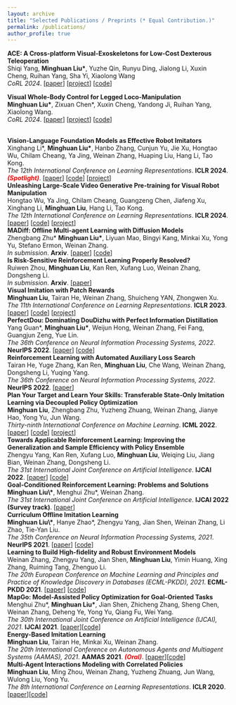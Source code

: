```yaml
---
layout: archive
title: "Selected Publications / Preprints (* Equal Contribution.)"
permalink: /publications/
author_profile: true
---
```


<b>ACE: A Cross-platform Visual-Exoskeletons for Low-Cost Dexterous Teleoperation</b> <br>
Shiqi Yang, <b>Minghuan Liu\*</b>, Yuzhe Qin, Runyu Ding, Jialong Li, Xuxin Cheng, Ruihan Yang, Sha Yi, Xiaolong Wang<br>
<i>CoRL 2024</i>.  [<a href="https://arxiv.org/abs/2408.11805">paper</a>] [<a href="https://ace-teleop.github.io/">project</a>] [<a href="https://github.com/ACETeleop/ACETeleop">code</a>]
<br>

<b>Visual Whole-Body Control for Legged Loco-Manipulation</b> <br>
<b>Minghuan Liu\*</b>, Zixuan Chen*, Xuxin Cheng, Yandong Ji, Ruihan Yang, Xiaolong Wang.<br>
<i>CoRL 2024</i>.  [<a href="https://arxiv.org/abs/2403.16967">paper</a>] [<a href="https://wholebody-b1.github.io/">project</a>] [<a href="https://github.com/Ericonaldo/visual_wholebody">code</a>]

<br>
<b>Vision-Language Foundation Models as Effective Robot Imitators</b> <br> 
Xinghang Li*, <b>Minghuan Liu*</b>, Hanbo Zhang, Cunjun Yu, Jie Xu, Hongtao Wu, Chilam Cheang, Ya Jing, Weinan Zhang, Huaping Liu, Hang Li, Tao Kong. <br> 
<i>The 12th International Conference on Learning Representations</i>. <b>ICLR 2024</b>. <font color="red"><em><strong>(Spotlight)</strong></em></font>.  [<a href="https://arxiv.org/abs/2311.01378">paper</a>] [<a href="https://github.com/RoboFlamingo/RoboFlamingo">code</a>] [<a href="https://roboflamingo.github.io/">project</a>]

<br>
<b>Unleashing Large-Scale Video Generative Pre-training for Visual Robot Manipulation</b> <br> 
Hongtao Wu, Ya Jing, Chilam Cheang, Guangzeng Chen, Jiafeng Xu, Xinghang Li, <b>Minghuan Liu</b>, Hang Li, Tao Kong. <br> 
<i>The 12th International Conference on Learning Representations</i>. <b>ICLR 2024</b>. [<a href="https://arxiv.org/abs/2312.13139">paper</a>] [<a href="https://github.com/GR1-Manipulation/GR-1">code</a>] [<a href="https://gr1-manipulation.github.io/">project</a>]

<br>
<b>MADiff: Offline Multi-agent Learning with Diffusion Models</b> <br> 
Zhengbang Zhu* <b>Minghuan Liu*</b>, Liyuan Mao, Bingyi Kang, Minkai Xu, Yong Yu, Stefano Ermon, Weinan Zhang. <br> 
<i>In submission</i>. <b>Arxiv</b>. [<a href="https://arxiv.org/abs/2305.17330">paper</a>] [<a href="https://github.com/zbzhu99/madiff">code</a>] 

<br>
<b>Is Risk-Sensitive Reinforcement Learning Properly Resolved?</b> <br>
Ruiwen Zhou, <b>Minghuan Liu</b>, Kan Ren, Xufang Luo, Weinan Zhang, Dongsheng Li. <br>
<i>In submission</i>. <b>Arxiv</b>. [<a href="https://arxiv.org/abs/2307.00547">paper</a>]

<br> 
<b>Visual Imitation with Patch Rewards</b> <br> 
<b>Minghuan Liu</b>, Tairan He, Weinan Zhang, Shuicheng YAN, Zhongwen Xu. <br> 
<i>The 11th International Conference on Learning Representations</i>. <b>ICLR 2023</b>. [<a href="https://openreview.net/forum?id=OnM3R47KIiU">paper</a>] [<a href="[https://github.com/apexrl/CoDAIL](https://github.com/sail-sg/PatchAIL)">code</a>] [<a href="https://sites.google.com/view/patchail/">project</a>]


<br>
<b>	PerfectDou: Dominating DouDizhu with Perfect Information Distillation </b> <br>
Yang Guan*, <b>Minghuan Liu*</b>, Weijun Hong, Weinan Zhang, Fei Fang, Guangjun Zeng, Yue Lin.<br>
<i>The 36th Conference on Neural Information Processing Systems, 2022</i>. <b>NeurIPS 2022</b>. [<a href="https://arxiv.org/abs/2203.16406">paper</a>] [<a href="https://github.com/microsoft/autorl-research/tree/main/a2ls">code</a>]

<br>
<b>	Reinforcement Learning with Automated Auxiliary Loss Search </b> <br>
Tairan He, Yuge Zhang, Kan Ren, <b>Minghuan Liu</b>, Che Wang, Weinan Zhang, Dongsheng Li, Yuqing Yang.<br>
<i>The 36th Conference on Neural Information Processing Systems, 2022</i>. <b>NeurIPS 2022</b>. [<a href="http://arxiv.org/abs/2210.06041">paper</a>]

<br>
<b>	Plan Your Target and Learn Your Skills: Transferable State-Only Imitation Learning via Decoupled Policy Optimization </b> <br>
<b>Minghuan Liu</b>, Zhengbang Zhu, Yuzheng Zhuang, Weinan Zhang, Jianye Hao, Yong Yu, Jun Wang.<br> 
<i>Thirty-ninth International Conference on Machine Learning</i>. <b>ICML 2022</b>. [<a href="https://arxiv.org/abs/2203.02214">paper</a>] [<a href="https://github.com/apexrl/DePO">code</a>] [<a href="https://decoupled-policy-optimization.github.io/">project</a>]

<br>
<b>	Towards Applicable Reinforcement Learning: Improving the Generalization and Sample Efficiency with Policy Ensemble </b> <br>
Zhengyu Yang, Kan Ren, Xufang Luo, <b>Minghuan Liu</b>, Weiqing Liu, Jiang Bian, Weinan Zhang, Dongsheng Li.<br> 
<i>The 31st International Joint Conference on Artificial Intelligence</i>. <b>IJCAI 2022</b>. [<a href="https://arxiv.org/abs/2205.09284">paper</a>] [<a href="https://seqml.github.io/eppo">code</a>]

<br>
<b>	Goal-Conditioned Reinforcement Learning: Problems and Solutions </b> <br>
<b>Minghuan Liu\*</b>, Menghui Zhu*, Weinan Zhang.<br> 
<i>The 31st International Joint Conference on Artificial Intelligence</i>. <b>IJCAI 2022 (Survey track)</b>. [<a href="https://arxiv.org/abs/2201.08299">paper</a>]

<br>
<b>	Curriculum Offline Imitation Learning </b> <br>
<b>Minghuan Liu\*</b>, Hanye Zhao*, Zhengyu Yang, Jian Shen, Weinan Zhang, Li Zhao, Tie-Yan Liu.<br> 
<i>The 35th Conference on Neural Information Processing Systems, 2021</i>. <b>NeurIPS 2021</b>. [<a href="https://arxiv.org/abs/2111.02056">paper</a>] [<a href="https://github.com/apexrl/coil">code</a>]

<br>
<b>	Learning to Build High-fidelity and Robust Environment Models </b> <br>
Weinan Zhang, Zhengyu Yang, Jian Shen, <b>Minghuan Liu</b>, Yimin Huang, Xing Zhang, Ruiming Tang, Zhenguo Li.<br> 
<i>The 20th European Conference on Machine Learning and Principles and Practice of Knowledge Discovery in Databases (ECML-PKDD), 2021</i>. <b>ECML-PKDD 2021</b>. [<a href="https://2021.ecmlpkdd.org/wp-content/uploads/2021/07/sub_46.pdf">paper</a>] [<a href="https://github.com/apexrl/RL2S">code</a>]

<br>
<b>MapGo: Model-Assisted Policy Optimization for Goal-Oriented Tasks</b> <br>
Menghui Zhu*, <b>Minghuan Liu*</b>, Jian Shen, Zhicheng Zhang, Sheng Chen, Weinan Zhang, Deheng Ye, Yong Yu, Qiang Fu, Wei Yang.<br> 
<i>The 30th International Joint Conference on Artificial Intelligence (IJCAI), 2021</i>. <b>IJCAI 2021</b>. [<a href="https://arxiv.org/abs/2105.06350">paper</a>][<a href="https://github.com/apexrl/MapGo">code</a>]

<br>
<b>Energy-Based Imitation Learning</b> <br> 
<b>Minghuan Liu</b>, Tairan He, Minkai Xu, Weinan Zhang. <br> 
<i>The 20th International Conference on Autonomous Agents and Multiagent Systems (AAMAS), 2021</i>. <b>AAMAS 2021</b>. <font color="red"><em><strong>(Oral)</strong></em></font>. [<a href="https://arxiv.org/abs/2004.09395">paper</a>][<a href="https://github.com/apexrl/EBIL-torch">code</a>]

<br> 
<b>Multi-Agent Interactions Modeling with Correlated Policies</b> <br> 
<b>Minghuan Liu</b>, Ming Zhou, Weinan Zhang, Yuzheng Zhuang, Jun Wang, Wulong Liu, Yong Yu. <br> 
<i>The 8th International Conference on Learning Representations</i>. <b>ICLR 2020</b>. [<a href="https://arxiv.org/abs/2001.03415">paper</a>][<a href="https://github.com/apexrl/CoDAIL">code</a>]
